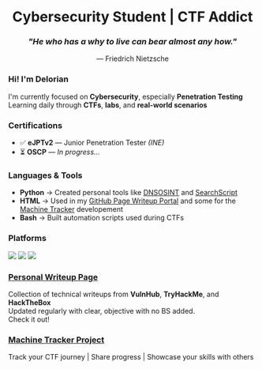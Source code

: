 
<h1 align="center">Cybersecurity Student | CTF Addict</h1>

<h3 align="center"><em>"He who has a why to live can bear almost any how."</em></h3>
<p align="center">— Friedrich Nietzsche</p>


### Hi! I'm Delorian

I'm currently focused on **Cybersecurity**, especially **Penetration Testing**  
Learning daily through **CTFs**, **labs**, and **real-world scenarios**  

### Certifications

- ✅ **eJPTv2** — Junior Penetration Tester *(INE)*  
- ⏳ **OSCP** — *In progress...*

### Languages & Tools

- **Python** → Created personal tools like [DNSOSINT](https://github.com/DelorianCS/dns-osint) and [SearchScript](https://github.com/DelorianCS/search-script)  
- **HTML** → Used in my [GitHub Page Writeup Portal](deloriancs.github.io) and some for the [Machine Tracker](https:://machinetracker.lovable.app) developement
- **Bash** → Built automation scripts used during CTFs  


### Platforms

<p>
  <a href="https://tryhackme.com/p/DelorianCS" target="_blank"><img src="https://img.shields.io/badge/TryHackMe-DelorianCS-red?logo=tryhackme" /></a>
  <a href="https://www.hackthebox.com/home/users/profile/841952" target="_blank"><img src="https://img.shields.io/badge/HackTheBox-Delorian666-brightgreen?logo=hackthebox" /></a>
  <a href="https://github.com/DelorianCS" target="_blank"><img src="https://img.shields.io/badge/GitHub-DelorianCS-blue?logo=github" /></a>
</p>



### [Personal Writeup Page](https://deloriancs.github.io/)

Collection of technical writeups from **VulnHub**, **TryHackMe**, and **HackTheBox**  
Updated regularly with clear, objective with no BS added.            
Check it out!



### [Machine Tracker Project](https://machinetracker.lovable.app)

Track your CTF journey | Share progress | Showcase your skills with others
